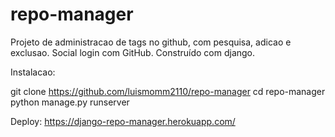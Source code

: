 # repo-manager
Projeto de administracao de tags no github, com pesquisa, adicao e exclusao. Social login com GitHub. Construído com django.

Instalacao:

git clone https://github.com/luismomm2110/repo-manager
cd repo-manager
python manage.py runserver

Deploy:
https://django-repo-manager.herokuapp.com/
